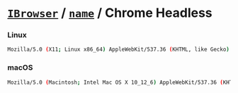 # [`IBrowser`](/api/ua-parser-js/get-browser.md) / [`name`](../name.md) / Chrome Headless

### Linux

```sh
Mozilla/5.0 (X11; Linux x86_64) AppleWebKit/537.36 (KHTML, like Gecko) HeadlessChrome Safari/537.36
```

### macOS

```sh
Mozilla/5.0 (Macintosh; Intel Mac OS X 10_12_6) AppleWebKit/537.36 (KHTML, like Gecko) HeadlessChrome/60.0.3112.113 Safari/537.36
```